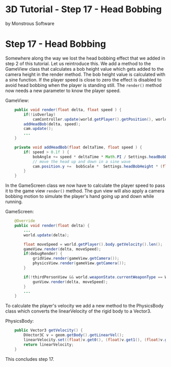 # 3D Tutorial - Step 17 - Head Bobbing
by Monstrous Software


# Step 17 - Head Bobbing

Somewhere along the way we lost the head bobbing effect that we added in step 2 of this tutorial.
Let us reintroduce this.  We add a method to the GameView class that calculates a bob height value which gets
added to the camera height in the render method.  The bob height value is calculated with a sine function.
If the player speed is close to zero the effect is disabled to avoid head bobbing when the player is standing
still.  The `render()` method now needs a new parameter to know the player speed. 

GameView:

```java
    public void render(float delta, float speed ) {
        if(!isOverlay)
            camController.update(world.getPlayer().getPosition(), world.getPlayerController().getViewingDirection());
        addHeadBob(delta, speed);
        cam.update();
        ...
    }

    private void addHeadBob(float deltaTime, float speed ) {
        if( speed > 0.1f ) {
            bobAngle += speed * deltaTime * Math.PI / Settings.headBobDuration;
            // move the head up and down in a sine wave
            cam.position.y +=  bobScale *  Settings.headBobHeight * (float)Math.sin(bobAngle);
        }
    }
```

In the GameScreen class we now have to calculate the player speed to pass it to the game view `render()` method.
The gun view will also apply a camera bobbing motion to simulate the player's hand going up and down while running.


GameScreen:

```java
    @Override
    public void render(float delta) {
        ...
        world.update(delta);

        float moveSpeed = world.getPlayer().body.getVelocity().len();
        gameView.render(delta, moveSpeed);
        if(debugRender) {
            gridView.render(gameView.getCamera());
            physicsView.render(gameView.getCamera());
        }

        if(!thirdPersonView && world.weaponState.currentWeaponType == WeaponType.GUN && !lookThroughScope) {
            gunView.render(delta, moveSpeed);
        }
        ...
    }
```

To calculate the player's velocity we add a new method to the PhysicsBody class which converts the linearVelocity 
of the rigid body to a Vector3.

PhysicsBody:

```java
    public Vector3 getVelocity() {
        DVector3C v = geom.getBody().getLinearVel();
        linearVelocity.set((float)v.get0(), (float)v.get1(), (float)v.get2());
        return linearVelocity;
    }
```

This concludes step 17.